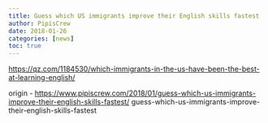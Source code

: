 ```yaml
---
title: Guess which US immigrants improve their English skills fastest
author: PipisCrew
date: 2018-01-26
categories: [news]
toc: true
---
```


https://qz.com/1184530/which-immigrants-in-the-us-have-been-the-best-at-learning-english/

origin - https://www.pipiscrew.com/2018/01/guess-which-us-immigrants-improve-their-english-skills-fastest/ guess-which-us-immigrants-improve-their-english-skills-fastest